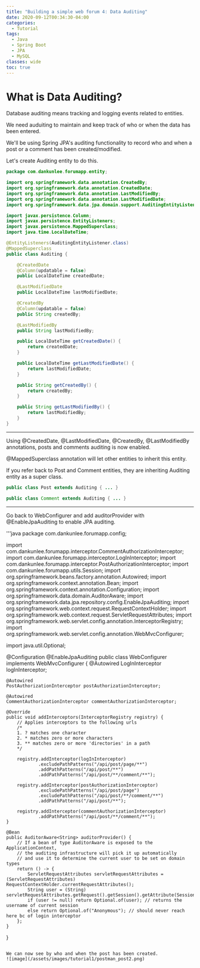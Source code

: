 ```yaml
---
title: "Building a simple web forum 4: Data Auditing"
date: 2020-09-12T00:34:30-04:00
categories:
  - Tutorial
tags:
  - Java
  - Spring Boot
  - JPA
  - MySQL
classes: wide
toc: true
---
```


# What is Data Auditing?

Database auditing means tracking and logging events related to entities. 

We need auduiting to maintain and keep track of who or when the data has been entered. 

We'll be using Spring JPA's auditing functionality to record who and when a post or a comment has been created/modified. 

Let's create Auditing entity to do this. 

```java
package com.dankunlee.forumapp.entity;

import org.springframework.data.annotation.CreatedBy;
import org.springframework.data.annotation.CreatedDate;
import org.springframework.data.annotation.LastModifiedBy;
import org.springframework.data.annotation.LastModifiedDate;
import org.springframework.data.jpa.domain.support.AuditingEntityListener;

import javax.persistence.Column;
import javax.persistence.EntityListeners;
import javax.persistence.MappedSuperclass;
import java.time.LocalDateTime;

@EntityListeners(AuditingEntityListener.class)
@MappedSuperclass
public class Auditing {

    @CreatedDate
    @Column(updatable = false)
    public LocalDateTime createdDate;

    @LastModifiedDate
    public LocalDateTime lastModifiedDate;

    @CreatedBy
    @Column(updatable = false)
    public String createdBy;

    @LastModifiedBy
    public String lastModifiedBy;

    public LocalDateTime getCreatedDate() {
        return createdDate;
    }

    public LocalDateTime getLastModifiedDate() {
        return lastModifiedDate;
    }

    public String getCreatedBy() {
        return createdBy;
    }

    public String getLastModifiedBy() {
        return lastModifiedBy;
    }
}
```
---
Using @CreatedDate, @LastModifiedDate, @CreatedBy, @LastModifiedBy annotations, posts and comments auditing is now enabled. 

@MappedSuperclass annotation will let other entities to inherit this entity. 

If you refer back to Post and Comment entities, they are inheriting Auditing entity as a super class. 

```java
public class Post extends Auditing { ... }

public class Comment extends Auditing { ... }
```

---
Go back to WebConfigurer and add auditorProvider with @EnableJpaAuditing to enable JPA auditing. 

'''java
package com.dankunlee.forumapp.config;

import com.dankunlee.forumapp.interceptor.CommentAuthorizationInterceptor;
import com.dankunlee.forumapp.interceptor.LogInInterceptor;
import com.dankunlee.forumapp.interceptor.PostAuthorizationInterceptor;
import com.dankunlee.forumapp.utils.Session;
import org.springframework.beans.factory.annotation.Autowired;
import org.springframework.context.annotation.Bean;
import org.springframework.context.annotation.Configuration;
import org.springframework.data.domain.AuditorAware;
import org.springframework.data.jpa.repository.config.EnableJpaAuditing;
import org.springframework.web.context.request.RequestContextHolder;
import org.springframework.web.context.request.ServletRequestAttributes;
import org.springframework.web.servlet.config.annotation.InterceptorRegistry;
import org.springframework.web.servlet.config.annotation.WebMvcConfigurer;

import java.util.Optional;

@Configuration
@EnableJpaAuditing
public class WebConfigurer implements WebMvcConfigurer {
    @Autowired
    LogInInterceptor logInInterceptor;

    @Autowired
    PostAuthorizationInterceptor postAuthorizationInterceptor;

    @Autowired
    CommentAuthorizationInterceptor commentAuthorizationInterceptor;

    @Override
    public void addInterceptors(InterceptorRegistry registry) {
        // Applies interceptors to the following urls
        /*
        1. ? matches one character
        2. * matches zero or more characters
        3. ** matches zero or more 'directories' in a path
        */

        registry.addInterceptor(logInInterceptor)
                .excludePathPatterns("/api/post/page/**")
                .addPathPatterns("/api/post/**")
                .addPathPatterns("/api/post/**/comment/**");

        registry.addInterceptor(postAuthorizationInterceptor)
                .excludePathPatterns("/api/post/page")
                .excludePathPatterns("/api/post/**/comment/**")
                .addPathPatterns("/api/post/**");

        registry.addInterceptor(commentAuthorizationInterceptor)
                .addPathPatterns("/api/post/**/comment/**");
    }

    @Bean
    public AuditorAware<String> auditorProvider() {
        // If a bean of type AuditorAware is exposed to the ApplicationContext,
        // the auditing infrastructure will pick it up automatically
        // and use it to determine the current user to be set on domain types
        return () -> {
            ServletRequestAttributes servletRequestAttributes = (ServletRequestAttributes) RequestContextHolder.currentRequestAttributes();
            String user = (String) servletRequestAttributes.getRequest().getSession().getAttribute(Session.SESSION_ID);
            if (user != null) return Optional.of(user); // returns the username of current session
            else return Optional.of("Anonymous"); // should never reach here bc of login interceptor
        };
    }
}
```

We can now see by who and when the post has been created. 
![image](/assets/images/tutorial1/postman_post2.png)  
